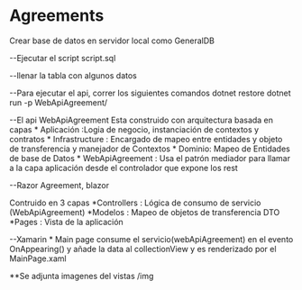 # Agreements

Crear base de datos en servidor local como GeneralDB

--Ejecutar el script script.sql

--llenar la tabla con algunos datos

--Para ejecutar el api, correr los siguientes comandos
dotnet restore
dotnet run -p WebApiAgreement/



--El api WebApiAgreement
Esta construido con arquitectura basada en capas
	* Aplicación :Logia de negocio, instanciación de contextos y contratos
	* Infrastructure : Encargado de mapeo entre entidades y objeto de transferencia y manejador de Contextos
	* Dominio: Mapeo de Entidades de base de Datos
	* WebApiAgreement : Usa el patrón mediador para llamar a la capa aplicación desde el controlador que expone los rest

--Razor Agreement, blazor

Contruido en 3 capas
		*Controllers : 	Lógica de consumo de servicio (WebApiAgreement)
		*Modelos : Mapeo de objetos de transferencia DTO
		*Pages : Vista de la aplicación


--Xamarin
		* Main page consume el servicio(webApiAgreement) en el evento OnAppearing() y añade la data al collectionView y es renderizado por el MainPage.xaml




**Se adjunta imagenes del vistas /img
